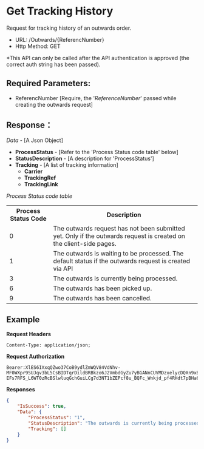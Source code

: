 # Get Tracking History

Request for tracking history of an outwards order.

- URL: /Outwards/{ReferencNumber}
- Http Method: GET

*This API can only be called after the API authentication is approved (the correct
auth string has been passed). 

## Required Parameters:
* ReferencNumber [Require, the '*ReferenceNumber*' passed while creating the outwards request]

## Response：
*Data* - [A Json Object]
- **ProcessStatus** - [Refer to the 'Process Status code table' below]
- **StatusDescription** - [A description for 'ProcessStatus']
- **Tracking** - [A list of tracking information]
  - **Carrier** 
  - **TrackingRef**
  - **TrackingLink**

*Process Status code table*
<table>
  <tr>
    <th>Process Status Code</th>
    <th>Description</th>
  </tr>
  <tr>
    <td>0</td>
    <td>The outwards request has not been submitted yet. Only if the outwards request is created on the client-side pages.</td>
  </tr>
  <tr>
    <td>1</td>
    <td>The outwards is waiting to be processed. The default status if the outwards request is created via API</td>
  </tr>
  <tr>
    <td>3</td>
    <td>The outwards is currently being processed.</td>
  </tr>
  <tr>
    <td>6</td>
    <td>The outwards has been picked up.</td>
  </tr>
  <tr>
    <td>9</td>
    <td>The outwards has been cancelled.</td>
  </tr>
</table>

## Example

**Request Headers**
```
Content-Type: application/json;
```

**Request Authorization**
```
Bearer:XlES6IXxqQZwo37CoB9ydlZmWQV84VdNhv-MF0WXpr9SUJqv3bL5CsBIDTqrDildBRBkzo6J2VmbdGyZu7yBGANnCUVMDzxelycDQXn9xBxqobDBAVs70nslc4C90PJ6jmtEI56U5SD8ms5c7ubKOa6DR0rLb_GTY4kXitqHPsPpCaUKckwGSIyCwGeZcAx60A50Na2CTISg5CfCGFTTAOQ6znVRLkJIb4fbbI87iYkBLDbQb2S09iFAqMc0odR9lpziU3BS5y41fZBXHwUUCEwk2-EFs7RFS_L6WT0zRcBSlwluqGchGuiLCg7d3NT1bZEPcf8u_BQFc_Wnkjd_pf4RHdt7pBHa6mgDib5ao1hugdE5z
```

**Responses**
``` json
{
    "IsSuccess": true,
    "Data": {
        "ProcessStatus": "1",
        "StatusDescription": "The outwards is currently being processed.",
        "Tracking": []
    }
}
```
